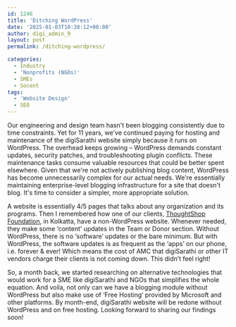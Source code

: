 ```yaml
---
id: 1246
title: 'Ditching WordPress'
date: '2025-01-03T10:38:12+00:00'
author: digi_admin_9
layout: post
permalink: /ditching-wordpress/

categories:
  - Industry
  - 'Nonprofits (NGOs)'
  - SMEs
  - Socent
tags:
  - 'Website Design'
  - SEO
---
```


Our engineering and design team hasn't been blogging consistently due to time constraints. Yet for 11 years, we've continued paying for hosting and maintenance of the digiSarathi website simply because it runs on WordPress.
The overhead keeps growing – WordPress demands constant updates, security patches, and troubleshooting plugin conflicts. These maintenance tasks consume valuable resources that could be better spent elsewhere. Given that we're not actively publishing blog content, WordPress has become unnecessarily complex for our actual needs.
We're essentially maintaining enterprise-level blogging infrastructure for a site that doesn't blog. It's time to consider a simpler, more appropriate solution.

A website is essentially 4/5 pages that talks about any organization and its programs. Then I remembered how one of our clients, [​ThoughtShop Foundation​](https://thoughtshopfoundation.org/), in Kolkatta, have a non-WordPress website. Whenever needed, they make some ‘content’ updates in the Team or Donor section. Without WordPress, there is no ‘software’ updates or the bare minimum. But with WordPress, the software updates is as frequent as the ‘apps’ on our phone, i.e. forever &amp; ever! Which means the cost of AMC that digiSarathi or other IT vendors charge their clients is not coming down. This didn’t feel right!

So, a month back, we started researching on alternative technologies that would work for a SME like digiSarathi and NGOs that simplifies the whole equation. And voila, not only can we have a blogging module without WordPress but also make use of ‘Free Hosting’ provided by Microsoft and other platforms. By month-end, digiSarathi website will be redone without WordPress and on free hosting. Looking forward to sharing our findings soon!
